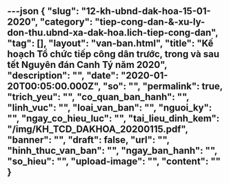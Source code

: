 ---json
{
    "slug": "12-kh-ubnd-dak-hoa-15-01-2020",
    "category": "tiep-cong-dan-&-xu-ly-don-thu.ubnd-xa-dak-hoa.lich-tiep-cong-dan",
    "tag": [],
    "layout": "van-ban.html",
    "title": "Kế hoạch Tổ chức tiếp công dân trước, trong và sau tết Nguyên đán Canh Tý năm 2020",
    "description": "",
    "date": "2020-01-20T00:05:00.000Z",
    "so": "",
    "permalink": true,
    "trich_yeu": "",
    "co_quan_ban_hanh": "",
    "linh_vuc": "",
    "loai_van_ban": "",
    "nguoi_ky": "",
    "ngay_co_hieu_luc": "",
    "tai_lieu_dinh_kem": "/img/KH_TCD_DAKHOA_20200115.pdf",
    "banner": "",
    "draft": false,
    "url": "",
    "hinh_thuc_van_ban": "",
    "ngay_ban_hanh": "",
    "so_hieu": "",
    "upload-image": "",
    "__content__": ""
}
---
